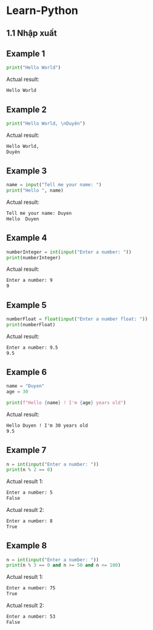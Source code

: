 # Learn-Python
## 1.1 Nhập xuất

## Example 1
```python
print("Hello World")
```
Actual result:
```txt
Hello World
```

## Example 2
```python
print("Hello World, \nDuyên")
```
Actual result:
```txt
Hello World, 
Duyên
```

## Example 3
```python
name = input("Tell me your name: ")
print("Hello ", name)
```
Actual result:
```txt
Tell me your name: Duyen
Hello  Duyen
```

## Example 4
```python
numberInteger = int(input("Enter a number: "))
print(numberInteger)
```
Actual result:
```txt
Enter a number: 9
9
```

## Example 5
```python
numberFloat = float(input("Enter a number float: "))
print(numberFloat)
```
Actual result:
```txt
Enter a number: 9.5
9.5
```

## Example 6
```python
name = "Duyen"
age = 30

print(f"Hello {name} ! I'm {age} years old")
```
Actual result:
```txt
Hello Duyen ! I'm 30 years old
9.5
```

## Example 7
```python
n = int(input("Enter a number: "))
print(n % 2 == 0)
```
Actual result 1:
```txt
Enter a number: 5
False
```

Actual result 2:
```txt
Enter a number: 8
True
```

## Example 8
```python
n = int(input("Enter a number: "))
print(n % 3 == 0 and n >= 50 and n <= 100)
```
Actual result 1:
```txt
Enter a number: 75
True
```

Actual result 2:
```txt
Enter a number: 53
False
```
